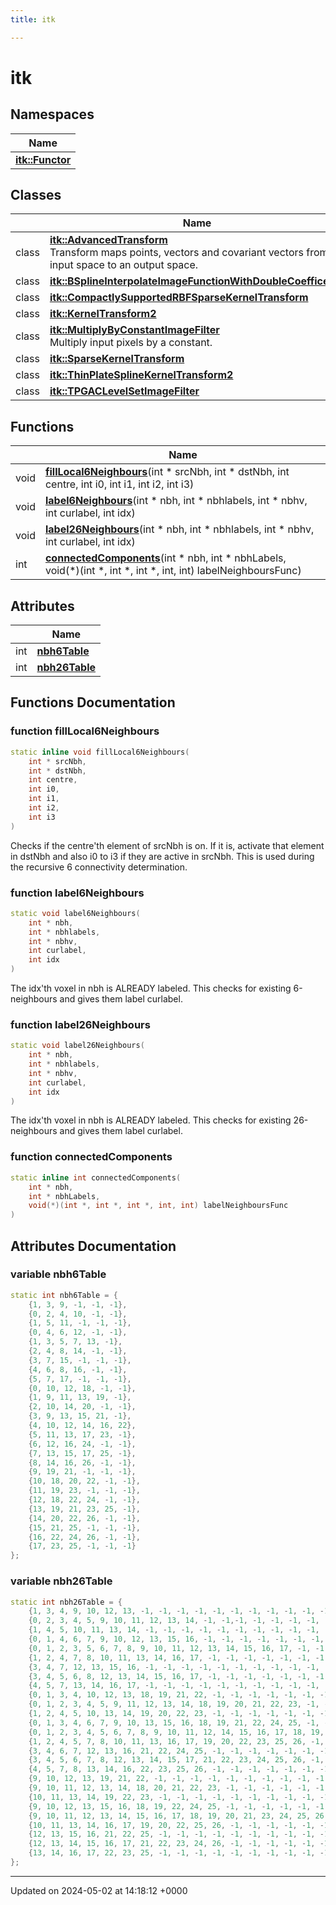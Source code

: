 ```yaml
---
title: itk

---
```


# itk



## Namespaces

| Name           |
| -------------- |
| **[itk::Functor](../Namespaces/namespaceitk_1_1Functor.md)**  |

## Classes

|                | Name           |
| -------------- | -------------- |
| class | **[itk::AdvancedTransform](../Classes/classitk_1_1AdvancedTransform.md)** <br>Transform maps points, vectors and covariant vectors from an input space to an output space.  |
| class | **[itk::BSplineInterpolateImageFunctionWithDoubleCoefficents](../Classes/classitk_1_1BSplineInterpolateImageFunctionWithDoubleCoefficents.md)**  |
| class | **[itk::CompactlySupportedRBFSparseKernelTransform](../Classes/classitk_1_1CompactlySupportedRBFSparseKernelTransform.md)**  |
| class | **[itk::KernelTransform2](../Classes/classitk_1_1KernelTransform2.md)**  |
| class | **[itk::MultiplyByConstantImageFilter](../Classes/classitk_1_1MultiplyByConstantImageFilter.md)** <br>Multiply input pixels by a constant.  |
| class | **[itk::SparseKernelTransform](../Classes/classitk_1_1SparseKernelTransform.md)**  |
| class | **[itk::ThinPlateSplineKernelTransform2](../Classes/classitk_1_1ThinPlateSplineKernelTransform2.md)**  |
| class | **[itk::TPGACLevelSetImageFilter](../Classes/classitk_1_1TPGACLevelSetImageFilter.md)**  |

## Functions

|                | Name           |
| -------------- | -------------- |
| void | **[fillLocal6Neighbours](../Namespaces/namespaceitk.md#function-filllocal6neighbours)**(int * srcNbh, int * dstNbh, int centre, int i0, int i1, int i2, int i3) |
| void | **[label6Neighbours](../Namespaces/namespaceitk.md#function-label6neighbours)**(int * nbh, int * nbhlabels, int * nbhv, int curlabel, int idx) |
| void | **[label26Neighbours](../Namespaces/namespaceitk.md#function-label26neighbours)**(int * nbh, int * nbhlabels, int * nbhv, int curlabel, int idx) |
| int | **[connectedComponents](../Namespaces/namespaceitk.md#function-connectedcomponents)**(int * nbh, int * nbhLabels, void(*)(int *, int *, int *, int, int) labelNeighboursFunc) |

## Attributes

|                | Name           |
| -------------- | -------------- |
| int | **[nbh6Table](../Namespaces/namespaceitk.md#variable-nbh6table)**  |
| int | **[nbh26Table](../Namespaces/namespaceitk.md#variable-nbh26table)**  |


## Functions Documentation

### function fillLocal6Neighbours

```cpp
static inline void fillLocal6Neighbours(
    int * srcNbh,
    int * dstNbh,
    int centre,
    int i0,
    int i1,
    int i2,
    int i3
)
```


Checks if the centre'th element of srcNbh is on. If it is, activate that element in dstNbh and also i0 to i3 if they are active in srcNbh. This is used during the recursive 6 connectivity determination. 


### function label6Neighbours

```cpp
static void label6Neighbours(
    int * nbh,
    int * nbhlabels,
    int * nbhv,
    int curlabel,
    int idx
)
```


The idx'th voxel in nbh is ALREADY labeled. This checks for existing 6-neighbours and gives them label curlabel. 


### function label26Neighbours

```cpp
static void label26Neighbours(
    int * nbh,
    int * nbhlabels,
    int * nbhv,
    int curlabel,
    int idx
)
```


The idx'th voxel in nbh is ALREADY labeled. This checks for existing 26-neighbours and gives them label curlabel. 


### function connectedComponents

```cpp
static inline int connectedComponents(
    int * nbh,
    int * nbhLabels,
    void(*)(int *, int *, int *, int, int) labelNeighboursFunc
)
```



## Attributes Documentation

### variable nbh6Table

```cpp
static int nbh6Table = {
    {1, 3, 9, -1, -1, -1}, 
    {0, 2, 4, 10, -1, -1}, 
    {1, 5, 11, -1, -1, -1}, 
    {0, 4, 6, 12, -1, -1}, 
    {1, 3, 5, 7, 13, -1}, 
    {2, 4, 8, 14, -1, -1}, 
    {3, 7, 15, -1, -1, -1}, 
    {4, 6, 8, 16, -1, -1}, 
    {5, 7, 17, -1, -1, -1}, 
    {0, 10, 12, 18, -1, -1}, 
    {1, 9, 11, 13, 19, -1}, 
    {2, 10, 14, 20, -1, -1}, 
    {3, 9, 13, 15, 21, -1}, 
    {4, 10, 12, 14, 16, 22}, 
    {5, 11, 13, 17, 23, -1}, 
    {6, 12, 16, 24, -1, -1}, 
    {7, 13, 15, 17, 25, -1}, 
    {8, 14, 16, 26, -1, -1}, 
    {9, 19, 21, -1, -1, -1}, 
    {10, 18, 20, 22, -1, -1}, 
    {11, 19, 23, -1, -1, -1}, 
    {12, 18, 22, 24, -1, -1}, 
    {13, 19, 21, 23, 25, -1}, 
    {14, 20, 22, 26, -1, -1}, 
    {15, 21, 25, -1, -1, -1}, 
    {16, 22, 24, 26, -1, -1}, 
    {17, 23, 25, -1, -1, -1} 
};
```


### variable nbh26Table

```cpp
static int nbh26Table = {
    {1, 3, 4, 9, 10, 12, 13, -1, -1, -1, -1, -1, -1, -1, -1, -1, -1, -1, -1, -1, -1, -1, -1, -1, -1, -1}, 
    {0, 2, 3, 4, 5, 9, 10, 11, 12, 13, 14, -1, -1,-1, -1, -1, -1, -1, -1, -1, -1, -1, -1, -1, -1, -1}, 
    {1, 4, 5, 10, 11, 13, 14, -1, -1, -1, -1, -1, -1, -1, -1, -1, -1, -1, -1, -1, -1, -1, -1, -1, -1, -1}, 
    {0, 1, 4, 6, 7, 9, 10, 12, 13, 15, 16, -1, -1, -1, -1, -1, -1, -1, -1, -1, -1, -1, -1, -1, -1, -1}, 
    {0, 1, 2, 3, 5, 6, 7, 8, 9, 10, 11, 12, 13, 14, 15, 16, 17, -1, -1, -1, -1, -1, -1, -1, -1, -1}, 
    {1, 2, 4, 7, 8, 10, 11, 13, 14, 16, 17, -1, -1, -1, -1, -1, -1, -1, -1, -1, -1, -1, -1, -1, -1, -1}, 
    {3, 4, 7, 12, 13, 15, 16, -1, -1, -1, -1, -1, -1, -1, -1, -1, -1, -1, -1, -1, -1, -1, -1, -1, -1, -1}, 
    {3, 4, 5, 6, 8, 12, 13, 14, 15, 16, 17, -1, -1, -1, -1, -1, -1, -1, -1, -1, -1, -1, -1, -1, -1, -1}, 
    {4, 5, 7, 13, 14, 16, 17, -1, -1, -1, -1, -1, -1, -1, -1, -1, -1, -1, -1, -1, -1, -1, -1, -1, -1, -1}, 
    {0, 1, 3, 4, 10, 12, 13, 18, 19, 21, 22, -1, -1, -1, -1, -1, -1, -1, -1, -1, -1, -1, -1, -1, -1, -1}, 
    {0, 1, 2, 3, 4, 5, 9, 11, 12, 13, 14, 18, 19, 20, 21, 22, 23, -1, -1, -1, -1, -1, -1, -1, -1, -1}, 
    {1, 2, 4, 5, 10, 13, 14, 19, 20, 22, 23, -1, -1, -1, -1, -1, -1, -1, -1, -1, -1, -1, -1, -1, -1, -1}, 
    {0, 1, 3, 4, 6, 7, 9, 10, 13, 15, 16, 18, 19, 21, 22, 24, 25, -1, -1, -1, -1, -1, -1, -1, -1, -1}, 
    {0, 1, 2, 3, 4, 5, 6, 7, 8, 9, 10, 11, 12, 14, 15, 16, 17, 18, 19, 20, 21, 22, 23, 24, 25, 26}, 
    {1, 2, 4, 5, 7, 8, 10, 11, 13, 16, 17, 19, 20, 22, 23, 25, 26, -1, -1, -1, -1, -1, -1, -1, -1, -1}, 
    {3, 4, 6, 7, 12, 13, 16, 21, 22, 24, 25, -1, -1, -1, -1, -1, -1, -1, -1, -1, -1, -1, -1, -1, -1, -1}, 
    {3, 4, 5, 6, 7, 8, 12, 13, 14, 15, 17, 21, 22, 23, 24, 25, 26, -1, -1, -1, -1, -1, -1, -1, -1, -1}, 
    {4, 5, 7, 8, 13, 14, 16, 22, 23, 25, 26, -1, -1, -1, -1, -1, -1, -1, -1, -1, -1, -1, -1, -1, -1, -1}, 
    {9, 10, 12, 13, 19, 21, 22, -1, -1, -1, -1, -1, -1, -1, -1, -1, -1, -1, -1, -1, -1, -1, -1, -1, -1, -1}, 
    {9, 10, 11, 12, 13, 14, 18, 20, 21, 22, 23, -1, -1, -1, -1, -1, -1, -1, -1, -1, -1, -1, -1, -1, -1, -1}, 
    {10, 11, 13, 14, 19, 22, 23, -1, -1, -1, -1, -1, -1, -1, -1, -1, -1, -1, -1, -1, -1, -1, -1, -1, -1, -1}, 
    {9, 10, 12, 13, 15, 16, 18, 19, 22, 24, 25, -1, -1, -1, -1, -1, -1, -1, -1, -1, -1, -1, -1, -1, -1, -1}, 
    {9, 10, 11, 12, 13, 14, 15, 16, 17, 18, 19, 20, 21, 23, 24, 25, 26, -1, -1, -1, -1, -1, -1, -1, -1, -1}, 
    {10, 11, 13, 14, 16, 17, 19, 20, 22, 25, 26, -1, -1, -1, -1, -1, -1, -1, -1, -1, -1, -1, -1, -1, -1, -1}, 
    {12, 13, 15, 16, 21, 22, 25, -1, -1, -1, -1, -1, -1, -1, -1, -1, -1, -1, -1, -1, -1, -1, -1, -1, -1, -1}, 
    {12, 13, 14, 15, 16, 17, 21, 22, 23, 24, 26, -1, -1, -1, -1, -1, -1, -1, -1, -1, -1, -1, -1, -1, -1, -1}, 
    {13, 14, 16, 17, 22, 23, 25, -1, -1, -1, -1, -1, -1, -1, -1, -1, -1, -1, -1, -1, -1, -1, -1, -1, -1, -1} 
};
```





-------------------------------

Updated on 2024-05-02 at 14:18:12 +0000